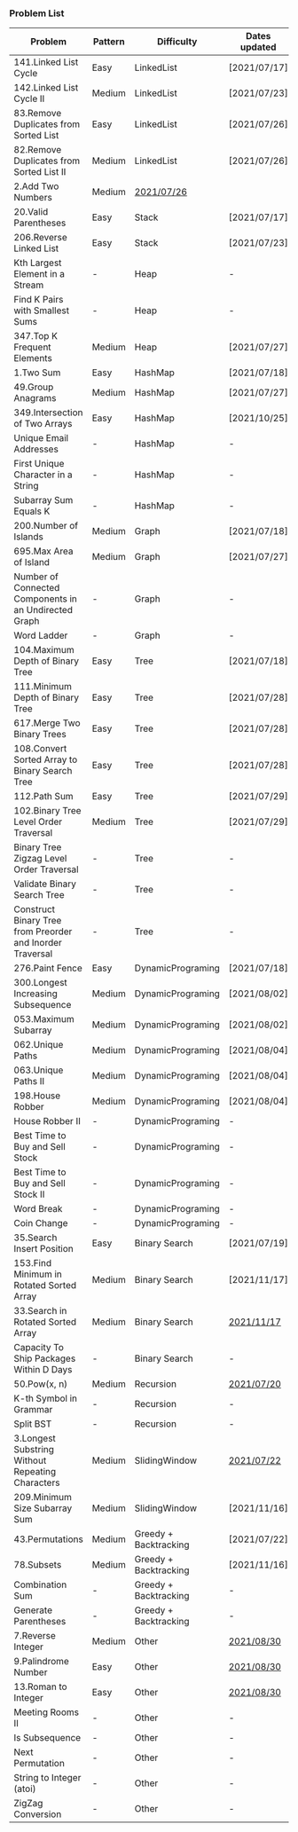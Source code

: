 
### Problem List

Problem|Pattern|Difficulty|Dates updated
---|---|---|---
141.Linked List Cycle|Easy|LinkedList|[2021/07/17]
142.Linked List Cycle II|Medium|LinkedList|[2021/07/23]
83.Remove Duplicates from Sorted List|Easy|LinkedList|[2021/07/26]
82.Remove Duplicates from Sorted List II|Medium|LinkedList|[2021/07/26]
2.Add Two Numbers|Medium|[2021/07/26](https://leetcode.com/problems/add-two-numbers/)
20.Valid Parentheses|Easy|Stack|[2021/07/17]
206.Reverse Linked List|Easy|Stack|[2021/07/23]
Kth Largest Element in a Stream|-|Heap|-
Find K Pairs with Smallest Sums|-|Heap|-
347.Top K Frequent Elements|Medium|Heap|[2021/07/27]
1.Two Sum|Easy|HashMap|[2021/07/18]
49.Group Anagrams|Medium|HashMap|[2021/07/27]
349.Intersection of Two Arrays|Easy|HashMap|[2021/10/25]
Unique Email Addresses|-|HashMap|-
First Unique Character in a String|-|HashMap|-
Subarray Sum Equals K|-|HashMap|-
200.Number of Islands|Medium|Graph|[2021/07/18]
695.Max Area of Island|Medium|Graph|[2021/07/27]
Number of Connected Components in an Undirected Graph|-|Graph|-
Word Ladder|-|Graph|-
104.Maximum Depth of Binary Tree|Easy|Tree|[2021/07/18]
111.Minimum Depth of Binary Tree|Easy|Tree|[2021/07/28]
617.Merge Two Binary Trees|Easy|Tree|[2021/07/28]
108.Convert Sorted Array to Binary Search Tree|Easy|Tree|[2021/07/28]
112.Path Sum|Easy|Tree|[2021/07/29]
102.Binary Tree Level Order Traversal|Medium|Tree|[2021/07/29]
Binary Tree Zigzag Level Order Traversal|-|Tree|-
Validate Binary Search Tree|-|Tree|-
Construct Binary Tree from Preorder and Inorder Traversal|-|Tree|-
276.Paint Fence|Easy|DynamicPrograming|[2021/07/18]
300.Longest Increasing Subsequence|Medium|DynamicPrograming|[2021/08/02]
053.Maximum Subarray|Medium|DynamicPrograming|[2021/08/02]
062.Unique Paths|Medium|DynamicPrograming|[2021/08/04]
063.Unique Paths II|Medium|DynamicPrograming|[2021/08/04]
198.House Robber|Medium|DynamicPrograming|[2021/08/04]
House Robber II|-|DynamicPrograming|-
Best Time to Buy and Sell Stock|-|DynamicPrograming|-
Best Time to Buy and Sell Stock II|-|DynamicPrograming|-
Word Break|-|DynamicPrograming|-
Coin Change|-|DynamicPrograming|-
35.Search Insert Position|Easy|Binary Search|[2021/07/19]
153.Find Minimum in Rotated Sorted Array|Medium|Binary Search|[2021/11/17]
33.Search in Rotated Sorted Array|Medium|Binary Search|[2021/11/17](https://leetcode.com/problems/search-in-rotated-sorted-array/)
Capacity To Ship Packages Within D Days|-|Binary Search|-
50.Pow(x, n)|Medium|Recursion|[2021/07/20](/Recursion/50.md)
K-th Symbol in Grammar|-|Recursion|-
Split BST|-|Recursion|-
3.Longest Substring Without Repeating Characters|Medium|SlidingWindow|[2021/07/22](https://leetcode.com/problems/longest-substring-without-repeating-characters/)
209.Minimum Size Subarray Sum|Medium|SlidingWindow|[2021/11/16]
43.Permutations|Medium|Greedy + Backtracking|[2021/07/22]
78.Subsets|Medium|Greedy + Backtracking|[2021/11/16]
Combination Sum|-|Greedy + Backtracking|-
Generate Parentheses|-|Greedy + Backtracking|-
7.Reverse Integer|Medium|Other|[2021/08/30](https://leetcode.com/problems/reverse-integer/)
9.Palindrome Number|Easy|Other|[2021/08/30](https://leetcode.com/problems/palindrome-number/)
13.Roman to Integer|Easy|Other|[2021/08/30](https://leetcode.com/problems/roman-to-integer/)
Meeting Rooms II|-|Other|-
Is Subsequence|-|Other|-
Next Permutation|-|Other|-
String to Integer (atoi)|-|Other|-
ZigZag Conversion|-|Other|-